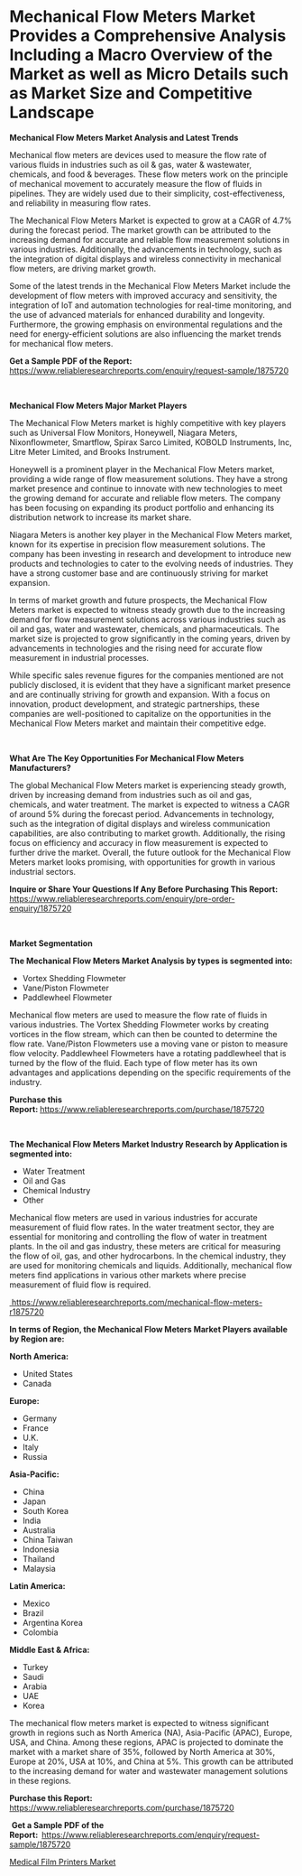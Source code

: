 <p><h1>Mechanical Flow Meters Market Provides a Comprehensive Analysis Including a Macro Overview of the Market as well as Micro Details such as Market Size and Competitive Landscape</h1></p><p><strong>Mechanical Flow Meters Market Analysis and Latest Trends</strong></p>
<p><p>Mechanical flow meters are devices used to measure the flow rate of various fluids in industries such as oil & gas, water & wastewater, chemicals, and food & beverages. These flow meters work on the principle of mechanical movement to accurately measure the flow of fluids in pipelines. They are widely used due to their simplicity, cost-effectiveness, and reliability in measuring flow rates.</p><p>The Mechanical Flow Meters Market is expected to grow at a CAGR of 4.7% during the forecast period. The market growth can be attributed to the increasing demand for accurate and reliable flow measurement solutions in various industries. Additionally, the advancements in technology, such as the integration of digital displays and wireless connectivity in mechanical flow meters, are driving market growth.</p><p>Some of the latest trends in the Mechanical Flow Meters Market include the development of flow meters with improved accuracy and sensitivity, the integration of IoT and automation technologies for real-time monitoring, and the use of advanced materials for enhanced durability and longevity. Furthermore, the growing emphasis on environmental regulations and the need for energy-efficient solutions are also influencing the market trends for mechanical flow meters.</p></p>
<p><strong>Get a Sample PDF of the Report:&nbsp;</strong> <a href="https://www.reliableresearchreports.com/enquiry/request-sample/1875720">https://www.reliableresearchreports.com/enquiry/request-sample/1875720</a></p>
<p>&nbsp;</p>
<p><strong>Mechanical Flow Meters Major Market Players</strong></p>
<p><p>The Mechanical Flow Meters market is highly competitive with key players such as Universal Flow Monitors, Honeywell, Niagara Meters, Nixonflowmeter, Smartflow, Spirax Sarco Limited, KOBOLD Instruments, Inc, Litre Meter Limited, and Brooks Instrument. </p><p>Honeywell is a prominent player in the Mechanical Flow Meters market, providing a wide range of flow measurement solutions. They have a strong market presence and continue to innovate with new technologies to meet the growing demand for accurate and reliable flow meters. The company has been focusing on expanding its product portfolio and enhancing its distribution network to increase its market share.</p><p>Niagara Meters is another key player in the Mechanical Flow Meters market, known for its expertise in precision flow measurement solutions. The company has been investing in research and development to introduce new products and technologies to cater to the evolving needs of industries. They have a strong customer base and are continuously striving for market expansion.</p><p>In terms of market growth and future prospects, the Mechanical Flow Meters market is expected to witness steady growth due to the increasing demand for flow measurement solutions across various industries such as oil and gas, water and wastewater, chemicals, and pharmaceuticals. The market size is projected to grow significantly in the coming years, driven by advancements in technologies and the rising need for accurate flow measurement in industrial processes.</p><p>While specific sales revenue figures for the companies mentioned are not publicly disclosed, it is evident that they have a significant market presence and are continually striving for growth and expansion. With a focus on innovation, product development, and strategic partnerships, these companies are well-positioned to capitalize on the opportunities in the Mechanical Flow Meters market and maintain their competitive edge.</p></p>
<p>&nbsp;</p>
<p><strong>What Are The Key Opportunities For Mechanical Flow Meters Manufacturers?</strong></p>
<p><p>The global Mechanical Flow Meters market is experiencing steady growth, driven by increasing demand from industries such as oil and gas, chemicals, and water treatment. The market is expected to witness a CAGR of around 5% during the forecast period. Advancements in technology, such as the integration of digital displays and wireless communication capabilities, are also contributing to market growth. Additionally, the rising focus on efficiency and accuracy in flow measurement is expected to further drive the market. Overall, the future outlook for the Mechanical Flow Meters market looks promising, with opportunities for growth in various industrial sectors.</p></p>
<p><strong>Inquire or Share Your Questions If Any Before Purchasing This Report:</strong> <a href="https://www.reliableresearchreports.com/enquiry/pre-order-enquiry/1875720">https://www.reliableresearchreports.com/enquiry/pre-order-enquiry/1875720</a></p>
<p>&nbsp;</p>
<p><strong>Market Segmentation</strong></p>
<p><strong>The Mechanical Flow Meters Market Analysis by types is segmented into:</strong></p>
<p><ul><li>Vortex Shedding Flowmeter</li><li>Vane/Piston Flowmeter</li><li>Paddlewheel Flowmeter</li></ul></p>
<p><p>Mechanical flow meters are used to measure the flow rate of fluids in various industries. The Vortex Shedding Flowmeter works by creating vortices in the flow stream, which can then be counted to determine the flow rate. Vane/Piston Flowmeters use a moving vane or piston to measure flow velocity. Paddlewheel Flowmeters have a rotating paddlewheel that is turned by the flow of the fluid. Each type of flow meter has its own advantages and applications depending on the specific requirements of the industry.</p></p>
<p><strong>Purchase this Report:&nbsp;</strong><a href="https://www.reliableresearchreports.com/purchase/1875720">https://www.reliableresearchreports.com/purchase/1875720</a></p>
<p>&nbsp;</p>
<p><strong>The Mechanical Flow Meters Market Industry Research by Application is segmented into:</strong></p>
<p><ul><li>Water Treatment</li><li>Oil and Gas</li><li>Chemical Industry</li><li>Other</li></ul></p>
<p><p>Mechanical flow meters are used in various industries for accurate measurement of fluid flow rates. In the water treatment sector, they are essential for monitoring and controlling the flow of water in treatment plants. In the oil and gas industry, these meters are critical for measuring the flow of oil, gas, and other hydrocarbons. In the chemical industry, they are used for monitoring chemicals and liquids. Additionally, mechanical flow meters find applications in various other markets where precise measurement of fluid flow is required.</p></p>
<p><a href="https://www.reliableresearchreports.com/mechanical-flow-meters-r1875720">&nbsp;https://www.reliableresearchreports.com/mechanical-flow-meters-r1875720</a></p>
<p><strong>In terms of Region, the Mechanical Flow Meters Market Players available by Region are:</strong></p>
<p>
    <p> <strong> North America: </strong>
        <ul>
            <li>United States</li>
            <li>Canada</li>
        </ul>
        </p> 
    <p> <strong> Europe: </strong>
        <ul>
            <li>Germany</li>
            <li>France</li>
            <li>U.K.</li>
            <li>Italy</li>
            <li>Russia</li>
        </ul>
        </p> 
    <p> <strong> Asia-Pacific: </strong>
        <ul>
            <li>China</li>
            <li>Japan</li>
            <li>South Korea</li>
            <li>India</li>
            <li>Australia</li>
            <li>China Taiwan</li>
            <li>Indonesia</li>
            <li>Thailand</li>
            <li>Malaysia</li>
        </ul>
        </p> 
    <p> <strong> Latin America: </strong>
        <ul>
            <li>Mexico</li>
            <li>Brazil</li>
            <li>Argentina Korea</li>
            <li>Colombia</li>
        </ul>
        </p> 
    <p> <strong> Middle East & Africa: </strong>
        <ul>
            <li>Turkey</li>
            <li>Saudi</li>
            <li>Arabia</li>
            <li>UAE</li>
            <li>Korea</li>
        </ul>
    </p>
    </p>
<p><p>The mechanical flow meters market is expected to witness significant growth in regions such as North America (NA), Asia-Pacific (APAC), Europe, USA, and China. Among these regions, APAC is projected to dominate the market with a market share of 35%, followed by North America at 30%, Europe at 20%, USA at 10%, and China at 5%. This growth can be attributed to the increasing demand for water and wastewater management solutions in these regions.</p></p>
<p><strong>Purchase this Report: </strong><a href="https://www.reliableresearchreports.com/purchase/1875720">https://www.reliableresearchreports.com/purchase/1875720</a></p>
<p>&nbsp;<strong>Get a Sample PDF of the Report:&nbsp;&nbsp;</strong><a href="https://www.reliableresearchreports.com/enquiry/request-sample/1875720">https://www.reliableresearchreports.com/enquiry/request-sample/1875720</a></p>
<p><strong></strong></p>
<p><p><a href="https://three-jumbo-f6d.notion.site/Medical-Film-Printers-Market-Analysis-and-Sze-Forecasted-for-period-from-2024-to-2031-8f095a2cbed74dd78b6cae763dd92a5f">Medical Film Printers Market</a></p></p>